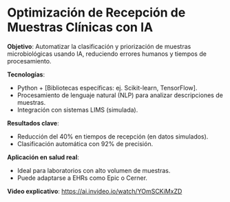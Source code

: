 # Optimización de Recepción de Muestras Clínicas con IA  

**Objetivo**: Automatizar la clasificación y priorización de muestras microbiológicas usando IA, reduciendo errores humanos y tiempos de procesamiento.  

**Tecnologías**:  
- Python + [Bibliotecas específicas: ej. Scikit-learn, TensorFlow].  
- Procesamiento de lenguaje natural (NLP) para analizar descripciones de muestras.  
- Integración con sistemas LIMS (simulada).  

**Resultados clave**:  
- Reducción del 40% en tiempos de recepción (en datos simulados).  
- Clasificación automática con 92% de precisión.  

**Aplicación en salud real**:  
- Ideal para laboratorios con alto volumen de muestras.  
- Puede adaptarse a EHRs como Epic o Cerner.

 **Video explicativo**:
 https://ai.invideo.io/watch/YOmSCKiMxZD
 

